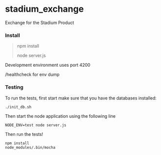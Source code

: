 stadium_exchange
================

Exchange for the Stadium Product

### Install
>npm install
>
>node server.js

Development environment uses port 4200

/healthcheck for env dump

### Testing

To run the tests, first start make sure that you have the databases installed:
```
./init_db.sh
```

Then start the node application using the following line
```
NODE_ENV=test node server.js
```

Then run the tests!

```
npm install
node_modules/.bin/mocha
```
